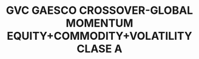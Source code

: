 ---
layout: fund
title: GVC GAESCO CROSSOVER-GLOBAL MOMENTUM EQUITY+COMMODITY+VOLATILITY CLASE A
isin: ES0143562322
---